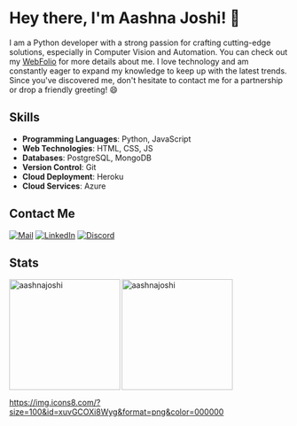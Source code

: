 # Hey there, I'm Aashna Joshi! 👋
I am a Python developer with a strong passion for crafting cutting-edge solutions, especially in Computer Vision and Automation. You can check out my [WebFolio](https://aashnajoshi.github.io/Webfolio/) for more details about me. 
I love technology and am constantly eager to expand my knowledge to keep up with the latest trends. Since you've discovered me, don't hesitate to contact me for a partnership or drop a friendly greeting! 😄

## Skills
- **Programming Languages**: Python, JavaScript
- **Web Technologies**: HTML, CSS, JS
- **Databases**: PostgreSQL, MongoDB
- **Version Control**: Git
- **Cloud Deployment**: Heroku
- **Cloud Services**: Azure
  
## Contact Me
[![Mail](https://img.icons8.com/?size=50&id=P7UIlhbpWzZm&format=png&color=000000)](mailto:aashna.joshi03@gmail.com)
[![LinkedIn](https://img.icons8.com/?size=50&id=xuvGCOXi8Wyg&format=png&color=000000)](https://www.linkedin.com/in/aashnajoshi/)
[![Discord](https://img.icons8.com/?size=45&id=YETjxBcCFpfB&format=png&color=000000)](https://discord.com/users/790711856687480852)

## Stats
<p><img align="left" src="https://github-readme-stats.vercel.app/api/top-langs?username=aashnajoshi&show_icons=true&locale=en&layout=compact" alt="aashnajoshi" style="height: 200px"/></p>
<p><img align="center" src="https://github-readme-streak-stats.herokuapp.com/?user=aashnajoshi&" alt="aashnajoshi" style="height: 200px"/></p>
<!---<p>&nbsp;<img align="center" src="https://github-readme-stats.vercel.app/api?username=aashnajoshi&show_icons=true&locale=en" alt="aashnajoshi" /></p> -->

https://img.icons8.com/?size=100&id=xuvGCOXi8Wyg&format=png&color=000000
